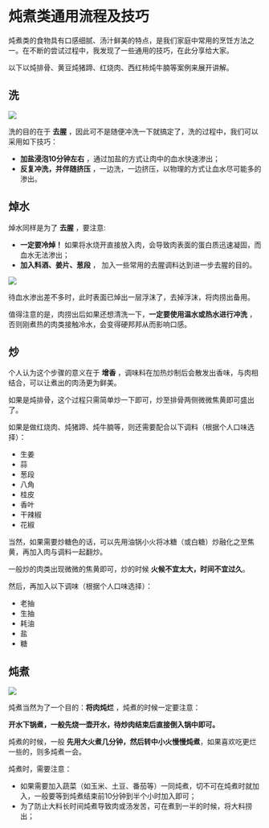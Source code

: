 # 炖煮类通用流程及技巧

炖煮类的食物具有口感细腻、汤汁鲜美的特点，是我们家庭中常用的烹饪方法之一。在不断的尝试过程中，我发现了一些通用的技巧，在此分享给大家。

以下以炖排骨、黄豆炖猪蹄、红烧肉、西红柿炖牛腩等案例来展开讲解。

## 洗

![](https://xpzheng-book.oss-cn-shenzhen.aliyuncs.com/life/2542959c4e324e3fac9f2b9d0ebcb4ac_3024w_4032h.jpg)

洗的目的在于 **去腥** ，因此可不是随便冲洗一下就搞定了，洗的过程中，我们可以采用如下技巧：

- **加盐浸泡10分钟左右** ，通过加盐的方式让肉中的血水快速渗出；
- **反复冲洗，并伴随挤压** ，一边洗，一边挤压，以物理的方式让血水尽可能多的渗出。

## 焯水

焯水同样是为了 **去腥** ，要注意:

- **一定要冷焯！** 如果将水烧开直接放入肉，会导致肉表面的蛋白质迅速凝固，而血水无法渗出；
- **加入料酒、姜片、葱段** ， 加入一些常用的去腥调料达到进一步去腥的目的。

![](https://xpzheng-book.oss-cn-shenzhen.aliyuncs.com/life/adf2dfbe427744ae991225d67d970e03_3024w_4032h.jpg)

待血水渗出差不多时，此时表面已焯出一层浮沫了，去掉浮沫，将肉捞出备用。

值得注意的是，肉捞出后如果还想清洗一下，**一定要使用温水或热水进行冲洗** ，否则刚煮热的肉类接触冷水，会变得硬邦邦从而影响口感。

## 炒

个人认为这个步骤的意义在于 **增香** ，调味料在加热炒制后会散发出香味，与肉相结合，可以让煮出的肉汤更为鲜美。

如果是炖排骨，这个过程只需简单炒一下即可，炒至排骨两侧微微焦黄即可盛出了。

如果是做红烧肉、炖猪蹄、炖牛腩等，则还需要配合以下调料（根据个人口味选择）：

- 生姜
- 蒜
- 葱段
- 八角
- 桂皮
- 香叶
- 干辣椒
- 花椒

当然，如果需要炒糖色的话，可以先用油锅小火将冰糖（或白糖）炒融化之至焦黄，再加入肉与调料一起翻炒。

一般炒的肉类出现微微的焦黄即可，炒的时候 **火候不宜太大，时间不宜过久**。

然后，再加入以下调味（根据个人口味选择）：

- 老抽
- 生抽
- 耗油
- 盐
- 糖

## 炖煮

![](https://xpzheng-book.oss-cn-shenzhen.aliyuncs.com/life/273d0c9141c24d7d85682e01ec3ac153_750w_1000h.jpg)

炖煮当然为了一个目的：**将肉炖烂** ，炖煮的时候一定要注意：

**开水下锅煮，一般先烧一壶开水，待炒肉结束后直接倒入锅中即可。**

炖煮的时候，一般 **先用大火煮几分钟，然后转中小火慢慢炖煮**，如果喜欢吃更烂一些的，则多炖煮一会。

炖煮时，需要注意：

- 如果需要加入蔬菜（如玉米、土豆、番茄等）一同炖煮，切不可在炖煮时就加入，一般要等到炖煮结束前10分钟到半个小时加入即可；
- 为了防止大料长时间炖煮导致肉或汤发苦，可在煮到一半的时候，将大料捞出；
